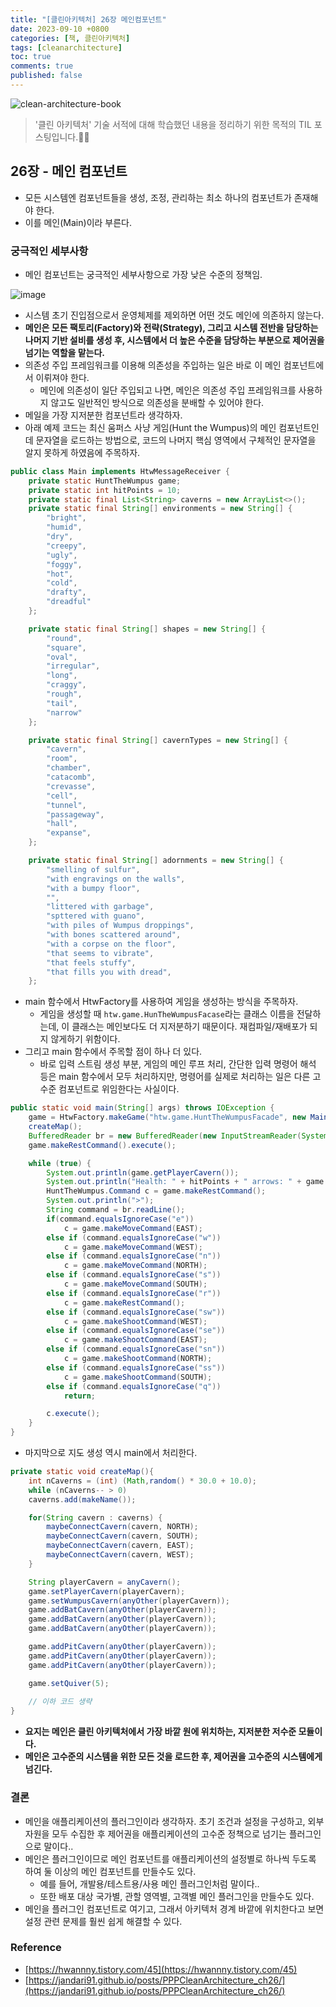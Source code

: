 ```yaml
---
title: "[클린아키텍처] 26장 메인컴포넌트"
date: 2023-09-10 +0800
categories: [책, 클린아키텍처]
tags: [cleanarchitecture]
toc: true
comments: true
published: false
---
```


![clean-architecture-book](https://github.com/jeonyoungho/jeonyoungho.github.io/assets/44339530/5d90a988-4e1c-4f9c-b36b-28755aef9fff)

> '클린 아키텍처' 기술 서적에 대해 학습했던 내용을 정리하기 위한 목적의 TIL 포스팅입니다.🙆‍♂️

## 26장 - 메인 컴포넌트

- 모든 시스템엔 컴포넌트들을 생성, 조정, 관리하는 최소 하나의 컴포넌트가 존재해야 한다.
- 이를 메인(Main)이라 부른다.

### 궁극적인 세부사항
- 메인 컴포넌트는 궁극적인 세부사항으로 가장 낮은 수준의 정책임.

![image](https://github.com/jeonyoungho/jeonyoungho.github.io/assets/44339530/db5664a4-ac4c-469b-9198-670a1eb6e9aa)

- 시스템 초기 진입점으로서 운영체제를 제외하면 어떤 것도 메인에 의존하지 않는다.
- **메인은 모든 팩토리(Factory)와 전략(Strategy), 그리고 시스템 전반을 담당하는 나머지 기반 설비를 생성 후, 시스템에서 더 높은 수준을 담당하는 부분으로 제어권을 넘기는 역할을 맡는다.**
- 의존성 주입 프레임워크를 이용해 의존성을 주입하는 일은 바로 이 메인 컴포넌트에서 이뤼져야 한다.
  - 메인에 의존성이 일단 주입되고 나면, 메인은 의존성 주입 프레임워크를 사용하지 않고도 일반적인 방식으로 의존성을 분배할 수 있어야 한다.
- 메일을 가장 지저분한 컴포넌트라 생각하자.
- 아래 예제 코드는 최신 움퍼스 사냥 게임(Hunt the Wumpus)의 메인 컴포넌트인데 문자열을 로드하는 방법으로, 코드의 나머지 핵심 영역에서 구체적인 문자열을 알지 못하게 하였음에 주목하자.

```java
public class Main implements HtwMessageReceiver {
    private static HuntTheWumpus game;
    private static int hitPoints = 10;
    private static final List<String> caverns = new ArrayList<>();
    private static final String[] environments = new String[] {
        "bright",
        "humid",
        "dry",
        "creepy",
        "ugly",
        "foggy",
        "hot",
        "cold",
        "drafty",
        "dreadful"
    };

    private static final String[] shapes = new String[] {
        "round",
        "square",
        "oval",
        "irregular",
        "long",
        "craggy",
        "rough",
        "tail",
        "narrow"
    };

    private static final String[] cavernTypes = new String[] {
        "cavern",
        "room",
        "chamber",
        "catacomb",
        "crevasse",
        "cell",
        "tunnel",
        "passageway",
        "hall",
        "expanse",
    };

    private static final String[] adornments = new String[] {
        "smelling of sulfur",
        "with engravings on the walls",
        "with a bumpy floor",
        "",
        "littered with garbage",
        "spttered with guano",
        "with piles of Wumpus droppings",
        "with bones scattered around",
        "with a corpse on the floor",
        "that seems to vibrate",
        "that feels stuffy",
        "that fills you with dread",
    };
```

- main 함수에서 HtwFactory를 사용하여 게임을 생성하는 방식을 주목하자. 
  - 게임을 생성할 때 `htw.game.HunTheWumpusFacase`라는 클래스 이름을 전달하는데, 이 클래스는 메인보다도 더 지저분하기 때문이다. 재컴파일/재배포가 되지 않게하기 위함이다.
- 그리고 main 함수에서 주목할 점이 하나 더 있다. 
  - 바로 입력 스트림 생성 부분, 게임의 메인 루프 처리, 간단한 입력 명령어 해석 등은 main 함수에서 모두 처리하지만, 명령어를 실제로 처리하는 일은 다른 고수준 컴포넌트로 위임한다는 사실이다.

```java
public static void main(String[] args) throws IOException {
    game = HtwFactory.makeGame("htw.game.HuntTheWumpusFacade", new Main());
    createMap();
    BufferedReader br = new BufferedReader(new InputStreamReader(System.in));
    game.makeRestCommand().execute();

    while (true) {
        System.out.println(game.getPlayerCavern());
        System.out.println("Health: " + hitPoints + " arrows: " + game.getQuiver());
        HuntTheWumpus.Command c = game.makeRestCommand();
        System.out.println(">");
        String command = br.readLine();
        if(command.equalsIgnoreCase("e"))
            c = game.makeMoveCommand(EAST);
        else if (command.equalsIgnoreCase("w"))
            c = game.makeMoveCommand(WEST);
        else if (command.equalsIgnoreCase("n"))
            c = game.makeMoveCommand(NORTH);
        else if (command.equalsIgnoreCase("s"))
            c = game.makeMoveCommand(SOUTH);
        else if (command.equalsIgnoreCase("r"))
            c = game.makeRestCommand();
        else if (command.equalsIgnoreCase("sw"))
            c = game.makeShootCommand(WEST);
        else if (command.equalsIgnoreCase("se"))
            c = game.makeShootCommand(EAST);
        else if (command.equalsIgnoreCase("sn"))
            c = game.makeShootCommand(NORTH);
        else if (command.equalsIgnoreCase("ss"))
            c = game.makeShootCommand(SOUTH);
        else if (command.equalsIgnoreCase("q"))
            return;

        c.execute();
    }
}
```

- 마지막으로 지도 생성 역시 main에서 처리한다.

```java
private static void createMap(){
    int nCaverns = (int) (Math,random() * 30.0 + 10.0);
    while (nCaverns-- > 0)
    caverns.add(makeName());

    for(String cavern : caverns) {
        maybeConnectCavern(cavern, NORTH);
        maybeConnectCavern(cavern, SOUTH);
        maybeConnectCavern(cavern, EAST);
        maybeConnectCavern(cavern, WEST);
    }

    String playerCavern = anyCavern();
    game.setPlayerCavern(playerCavern);
    game.setWumpusCavern(anyOther(playerCavern));
    game.addBatCavern(anyOther(playerCavern));
    game.addBatCavern(anyOther(playerCavern));
    game.addBatCavern(anyOther(playerCavern));

    game.addPitCavern(anyOther(playerCavern));
    game.addPitCavern(anyOther(playerCavern));
    game.addPitCavern(anyOther(playerCavern));

    game.setQuiver(5);
    
    // 이하 코드 생략
}
```

- **요지는 메인은 클린 아키텍처에서 가장 바깥 원에 위치하는, 지저분한 저수준 모듈이다.**
- **메인은 고수준의 시스템을 위한 모든 것을 로드한 후, 제어권을 고수준의 시스템에게 넘긴다.**

### 결론
- 메인을 애플리케이션의 플러그인이라 생각하자. 초기 조건과 설정을 구성하고, 외부 자원을 모두 수집한 후 제어권을 애플리케이션의 고수준 정책으로 넘기는 플러그인으로 말이다..
- 메인은 플러그인이므로 메인 컴포넌트를 애플리케이션의 설정별로 하나씩 두도록 하여 둘 이상의 메인 컴포넌트를 만들수도 있다.
  - 예를 들어, 개발용/테스트용/사용 메인 플러그인처럼 말이다..
  - 또한 배포 대상 국가별, 관할 영역별, 고객별 메인 플러그인을 만들수도 있다.
- 메인을 플러그인 컴포넌트로 여기고, 그래서 아키텍처 경계 바깥에 위치한다고 보면 설정 관련 문제를 훨씬 쉽게 해결할 수 있다.



### Reference
- [https://hwannny.tistory.com/45](https://hwannny.tistory.com/45)
- [https://jandari91.github.io/posts/PPPCleanArchitecture_ch26/](https://jandari91.github.io/posts/PPPCleanArchitecture_ch26/)